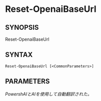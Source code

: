 ﻿---
external help file: powershai-help.xml
schema: 2.0.0
powershai: true
---

# Reset-OpenaiBaseUrl

## SYNOPSIS <!--!= @#Synop !-->

Reset-OpenaiBaseUrl 


## SYNTAX <!--!= @#Syntax !-->

```
Reset-OpenaiBaseUrl [<CommonParameters>]
```

## PARAMETERS <!--!= @#Params !-->




<!--PowershaiAiDocBlockStart-->
_PowershAIとAIを使用して自動翻訳された。_
<!--PowershaiAiDocBlockEnd-->
